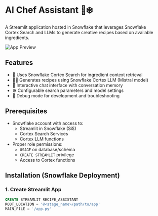 # AI Chef Assistant 🍴❄️

A Streamlit application hosted in Snowflake that leverages Snowflake Cortex Search and LLMs to generate creative recipes based on available ingredients.

![App Preview](https://app.snowflake.com/dlkhopg/ytb91182/#/streamlit-apps/CORTEX_SEARCH.PUBLIC.S0N_UK8ZQC20ZQLJ?ref=snowsight_shared)

## Features
- 🧠 Uses Snowflake Cortex Search for ingredient context retrieval
- 👩🍳 Generates recipes using Snowflake Cortex LLM (Mistral model)
- 💬 Interactive chat interface with conversation memory
- ⚙️ Configurable search parameters and model settings
- 🐞 Debug mode for development and troubleshooting

## Prerequisites
- Snowflake account with access to:
  - Streamlit in Snowflake (SiS)
  - Cortex Search Services
  - Cortex LLM functions
- Proper role permissions:
  - `USAGE` on database/schema
  - `CREATE STREAMLIT` privilege
  - Access to Cortex functions

## Installation (Snowflake Deployment)

### 1. Create Streamlit App
```sql
CREATE STREAMLIT RECIPE_ASSISTANT
ROOT_LOCATION = '@<stage_name>/path/to/app'
MAIN_FILE = '/app.py'
